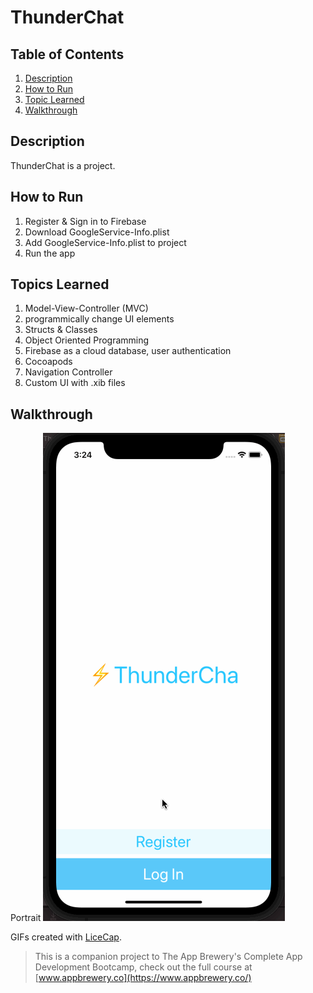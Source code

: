 # ThunderChat

## Table of Contents
1. [Description](#Description)
2. [How to Run](#How-to-Run)
3. [Topic Learned](#Topics-Learned)
3. [Walkthrough](#Walkthrough)

## Description
ThunderChat is a project.

## How to Run
1. Register & Sign in to Firebase
2. Download GoogleService-Info.plist
3. Add GoogleService-Info.plist to project
4. Run the app

## Topics Learned
1. Model-View-Controller (MVC)
2. programmically change UI elements
3. Structs & Classes
4. Object Oriented Programming
5. Firebase as a cloud database, user authentication
6. Cocoapods
7. Navigation Controller
8. Custom UI with .xib files

## Walkthrough

Portrait
![](Documentation/ThunderChat.gif) 

GIFs created with [LiceCap](http://www.cockos.com/licecap/).

>This is a companion project to The App Brewery's Complete App Development Bootcamp, check out the full course at [www.appbrewery.co](https://www.appbrewery.co/)
